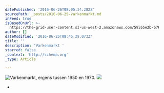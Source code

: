 ```yaml
---
datePublished: '2016-06-26T08:05:34.202Z'
sourcePath: _posts/2016-06-25-varkenmarkt.md
inFeed: true
isBasedOnUrl: >-
  https://the-grid-user-content.s3-us-west-2.amazonaws.com/59555e2b-5705-4942-8ecf-d6864b6c6490.jpg
author: []
dateModified: '2016-06-25T08:45:39.073Z'
title: ''
description: 'Varkenmarkt '
starred: false
_context: 'http://schema.org'
_type: Article

---
```

![Varkenmarkt, ergens tussen 1950 en 1970.](https://the-grid-user-content.s3-us-west-2.amazonaws.com/25780fdf-5184-4051-a059-333a1d325bbc.jpg)
![](https://the-grid-user-content.s3-us-west-2.amazonaws.com/54605b04-0a79-4cf7-b0d6-9f7191c1d25b.jpg)

*